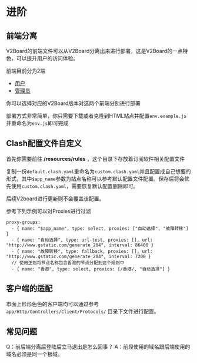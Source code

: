 # 进阶

## 前端分离

V2Board的前端文件可以从V2Board分离出来进行部署，这是V2Board的一点特色，可以提升用户的访问体验。

前端目前分为2端

- [用户](https://github.com/v2board/v2board-user/releases)
- [管理员](https://github.com/v2board/v2board-admin/releases)

你可以选择对应的V2Board版本对这两个前端分别进行部署

部署方式非常简单，你只需要下载或者克隆到HTML站点并配置`env.example.js`并重命名为`env.js`即可完成

## Clash配置文件自定义

首先你需要前往 **/resources/rules** ，这个目录下存放着订阅软件相关配置文件

复制一份`default.clash.yaml`重命名为`custom.clash.yaml`并且配置成自己想要的形式，其中`$app_name`参数为站点名称可以参考默认配置文件配置。保存后将会优先使用`custom.clash.yaml`，需要恢复默认配置删除即可。

后续V2board进行更新则不会覆盖该配置。

参考下列示例可以对Proxies进行过滤

```
proxy-groups:
  - { name: "$app_name", type: select, proxies: ["自动选择", "故障转移"] }
  - { name: "自动选择", type: url-test, proxies: [], url: "http://www.gstatic.com/generate_204", interval: 86400 }
  - { name: "故障转移", type: fallback, proxies: [], url: "http://www.gstatic.com/generate_204", interval: 7200 }
  // 使用正则将节点名称包含香港的节点分配到这个规则中
  - { name: "香港", type: select, proxies: [/香港/, "自动选择"] }
```

## 客户端的适配

市面上形形色色的客户端均可以通过参考 `app/Http/Controllers/Client/Protocols/` 目录下文件进行配置。

## 常见问题

Q：前后端分离后登陆后立马退出是怎么回事？
A：前段使用的域名跟后端使用的域名必须是同一个根域。